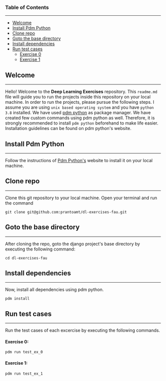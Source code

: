### Table of Contents  
---------------------

- [Welcome](#welcome)
- [Install Pdm Python](#install-pdm-python)
- [Clone repo](#clone-repo)
- [Goto the base directory](#goto-the-base-directory)
- [Install dependencies](#install-dependencies)
- [Run test cases](#run-test-cases)
    + [Exercise 0](#Exercise-0)
    + [Exercise 1](#Exercise-1)


## Welcome
----------------------------
Hello! Welcome to the **Deep Learning Exercises** repository. This `readme.md` file will guide you to run the projects inside this repository on your local machine. In order to run the projects, please pursue the following steps. I assume you are using `unix based operating system` and you have `python 3.8` installed. We have used [pdm python](https://pdm.fming.dev/latest/) as package manager. We have created few custom commands using pdm python as well. Therefore, it is strongly recommended to install `pdm python` beforehand to make life easier. Installation guidelines can be found on pdm python's website.

## Install Pdm Python
---------------------------
Follow the instructions of [Pdm Python's](https://pdm.fming.dev/latest/) website to install it on your local machine.


## Clone repo
--------------------
Clone this git repository to your local machine. Open your terminal and run the command
```
git clone git@github.com:prantoamt/dl-exercises-fau.git
```

## Goto the base directory
------------------------------------
After cloning the repo, goto the django project's base directory by executing the following command: 
```
cd dl-exercises-fau
```

## Install dependencies
-----------------------------------------------------------------
Now, install all dependencies using pdm python.
```
pdm install
```

## Run test cases
-------------------
Run the test cases of each excercise by executing the following commands. <br/>
#### Exercise 0: 
```
pdm run test_ex_0
```

#### Exercise 1: 
```
pdm run test_ex_1
```
